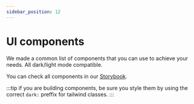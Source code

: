 ```yaml
---
sidebar_position: 12
---
```


# UI components

We made a common list of components that you can use to achieve your needs. All dark/light mode compatible.

You can check all components in our [Storybook](https://ui-kit.blue-panda.dev/?path=/docs/example-introduction--docs).

:::tip
if you are building components, be sure you style them by using the correct `dark:` preffix for tailwind classes.
:::

<head>
<meta property="og:title" content="TITLE OF YOUR WEBSITE"/>
<meta property="og:image" content="https://img.freepik.com/free-vector/cute-cool-cat-wearing-eyeglasses-hoodie-cartoon-vector-icon-illustration-animal-fashion-icon-concept-isolated-premium-vector-flat-cartoon-style_138676-4234.jpg?w=1800&t=st=1679099316~exp=1679099916~hmac=9af0aee42a42f81dec8d509c8dfac922ba5302ada1d0bc5397253cddce05fe2b"/>
</head>
